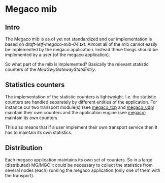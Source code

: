 <!--
%CopyrightBegin%

Copyright Ericsson AB 2023. All Rights Reserved.

Licensed under the Apache License, Version 2.0 (the "License");
you may not use this file except in compliance with the License.
You may obtain a copy of the License at

    http://www.apache.org/licenses/LICENSE-2.0

Unless required by applicable law or agreed to in writing, software
distributed under the License is distributed on an "AS IS" BASIS,
WITHOUT WARRANTIES OR CONDITIONS OF ANY KIND, either express or implied.
See the License for the specific language governing permissions and
limitations under the License.

%CopyrightEnd%
-->
# Megaco mib

## Intro

The Megaco mib is as of yet not standardized and our implementation is based on
_draft-ietf-megaco-mib-04.txt_. Almost all of the mib cannot easily be
implemented by the megaco application. Instead these things should be
implemented by a user (of the megaco application).

So what part of the mib is implemented? Basically the relevant statistic
counters of the _MedGwyGatewayStatsEntry_.

## Statistics counters

The implementation of the statistic counters is lightweight. I.e. the statistic
counters are handled separately by different entities of the application. For
instance our two transport module(s) (see [megaco_tcp](`m:megaco_tcp#stats`) and
[megaco_udp](`m:megaco_udp#stats`)) maintain their own counters and the
application engine (see [megaco](`m:megaco#stats`)) maintain its own counters.

This also means that if a user implement their own transport service then it has
to maintain its own statistics.

## Distribution

Each megaco application maintains its own set of counters. So in a large
(distributed) MG/MGC it could be necessary to collect the statistics from
several nodes (each) running the megaco application (only one of them with the
transport).
